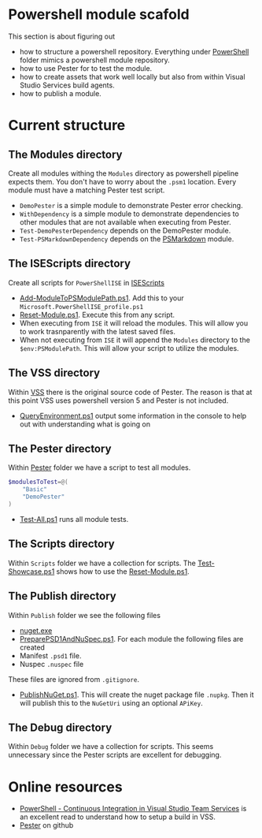 # Powershell module scafold

This section is about figuring out

* how to structure a powershell repository. Everything under [PowerShell](PowerShell) folder mimics a powershell module repository.
* how to use Pester for to test the module.
* how to create assets that work well locally but also from within Visual Studio Services build agents.
* how to publish a module.

# Current structure

## The Modules directory

Create all modules withing the `Modules` directory as powershell pipeline expects them. You don't have to worry about the `.psm1` location. Every module must have a matching Pester test script.

* `DemoPester` is a simple module to demonstrate Pester error checking.
* `WithDependency` is a simple module to demonstrate dependencies to other modules that are not available when executing from Pester.
 * `Test-DemoPesterDependency` depends on the DemoPester module.
 * `Test-PSMarkdownDependency` depends on the [PSMarkdown](https://www.powershellgallery.com/packages/PSMarkdown) module.


## The ISEScripts directory
Create all scripts for `PowerShellISE` in [ISEScripts](ISEScripts)
* [Add-ModuleToPSModulePath.ps1](ISEScripts/Add-ModuleToPSModulePath.ps1). Add this to your `Microsoft.PowerShellISE_profile.ps1`
* [Reset-Module.ps1](ISEScripts/Reset-Module.ps1). Execute this from any script. 
 * When executing from `ISE` it will reload the modules. This will allow you to work trasnparently with the latest saved files.
 * When not executing from `ISE` it will append the `Modules` directory to the `$env:PSModulePath`. This will allow your script to utilize the modules. 

## The VSS directory
Within [VSS](VSS) there is the original source code of Pester. The reason is that at this point VSS uses powershell version 5 and Pester is not included.
* [QueryEnvironment.ps1](VSS/QueryEnvironment.ps1) output some information in the console to help out with understanding what is going on

## The Pester directory
Within [Pester](Pester) folder we have a script to test all modules.
```powershell
$modulesToTest=@(
    "Basic"
    "DemoPester"
)
```

* [Test-All.ps1](Pester/Test-All.ps1) runs all module tests.

## The Scripts directory
Within `Scripts` folder we have a collection for scripts. The [Test-Showcase.ps1](Scripts/Test-Showcase.ps1) shows how to use the [Reset-Module.ps1](ISEScripts/Reset-Module.ps1).

## The Publish directory
Within `Publish` folder we see the following files
* [nuget.exe](Publish/nuget.exe)
* [PreparePSD1AndNuSpec.ps1](Publish/PreparePSD1AndNuSpec.ps1). For each module the following files are created
 * Manifest `.psd1` file.
 * Nuspec `.nuspec` file

These files are ignored from `.gitignore`.
* [PublishNuGet.ps1](Publish/PublishNuGet.ps1). This will create the nuget package file `.nupkg`. Then it will publish this to the `NuGetUri` using an optional `APiKey`.

## The Debug directory
Within `Debug` folder we have a collection for scripts. This seems unnecessary since the Pester scripts are excellent for debugging.


# Online resources

* [PowerShell - Continuous Integration in Visual Studio Team Services](https://vnextengineer.azurewebsites.net/powershell-continuous-integration/) is an excellent read to understand how to setup a build in VSS. 
* [Pester](https://github.com/pester/Pester) on github
